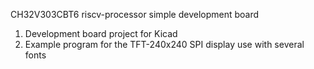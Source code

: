 CH32V303CBT6  riscv-processor simple development board

1. Development board project for Kicad
2. Example program for the TFT-240x240 SPI display use with several fonts
